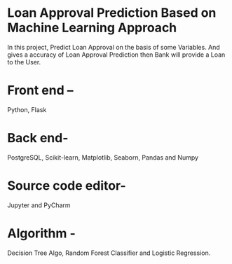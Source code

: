# Loan Approval Prediction Based on Machine Learning Approach
 In this project, Predict Loan Approval on the basis of some Variables. And gives a accuracy
 of Loan Approval Prediction then Bank will provide a Loan to the User.

# Front end –
 Python, Flask
# Back end-
 PostgreSQL, Scikit-learn, Matplotlib, Seaborn, Pandas and Numpy
# Source code editor-
 Jupyter and PyCharm
# Algorithm -
 Decision Tree Algo, Random Forest Classifier and Logistic Regression.

